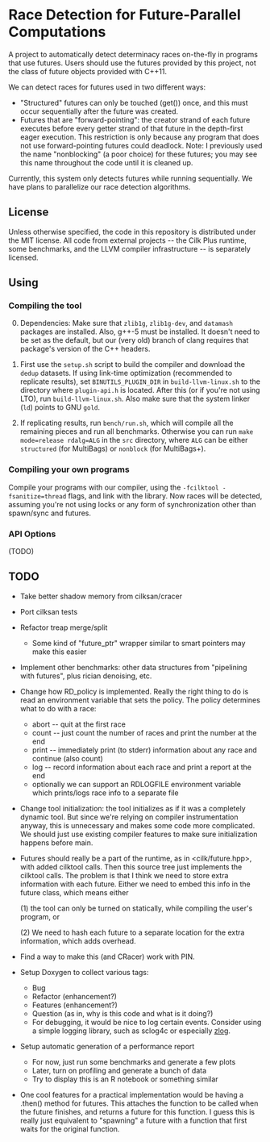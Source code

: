 # Race Detection for Future-Parallel Computations

A project to automatically detect determinacy races on-the-fly in
programs that use futures. Users should use the futures provided by
this project, not the class of future objects provided with C++11.


We can detect races for futures used in two different ways:

* "Structured" futures can only be touched (get()) once, and this
      must occur sequentially after the future was created.
* Futures that are "forward-pointing": the creator strand of each
  future executes before every getter strand of that future in the
  depth-first eager execution. This restriction is only because any
  program that does not use forward-pointing futures could
  deadlock. Note: I previously used the name "nonblocking" (a poor
  choice) for these futures; you may see this name throughout the code
  until it is cleaned up.

Currently, this system only detects futures while running
sequentially. We have plans to parallelize our race detection
algorithms.

## License

Unless otherwise specified, the code in this repository is distributed
under the MIT license. All code from external projects -- the Cilk
Plus runtime, some benchmarks, and the LLVM compiler infrastructure --
is separately licensed.

## Using

### Compiling the tool

0. Dependencies: Make sure that `zlib1g`, `zlib1g-dev`, and `datamash`
   packages are installed. Also, g++-5 must be installed. It doesn't
   need to be set as the default, but our (very old) branch of clang
   requires that package's version of the C++ headers.

1. First use the `setup.sh` script to build the compiler and download
   the `dedup` datasets. If using link-time optimization (recommended
   to replicate results), set `BINUTILS_PLUGIN_DIR` in
   `build-llvm-linux.sh` to the directory where `plugin-api.h` is
   located. After this (or if you're not using LTO), run
   `build-llvm-linux.sh`. Also make sure that the system linker (`ld`)
   points to GNU `gold`.

2. If replicating results, run `bench/run.sh`, which will compile all
   the remaining pieces and run all benchmarks. Otherwise you can run
   `make mode=release rdalg=ALG` in the `src` directory, where `ALG`
   can be either `structured` (for MultiBags) or `nonblock` (for
   MultiBags+).

### Compiling your own programs

Compile your programs with our compiler, using the `-fcilktool
-fsanitize=thread` flags, and link with the library. Now races will be
detected, assuming you're not using locks or any form of
synchronization other than spawn/sync and futures.

### API Options

(TODO)

## TODO

* Take better shadow memory from cilksan/cracer

* Port cilksan tests

* Refactor treap merge/split
  * Some kind of "future_ptr" wrapper similar to smart pointers may make this easier

* Implement other benchmarks: other data structures from "pipelining
  with futures", plus rician denoising, etc.

* Change how RD_policy is implemented. Really the right thing to do is read an environment variable that sets the policy. The policy determines what to do with a race: 
  * abort -- quit at the first race
  * count -- just count the number of races and print the number at
    the end
  * print -- immediately print (to stderr) information about any race
    and continue (also count)
  * log -- record information about each race and print a report at the end
  * optionally we can support an RDLOGFILE environment variable which
    prints/logs race info to a separate file

* Change tool initialization: the tool initializes as if it was a
  completely dynamic tool. But since we're relying on compiler
  instrumentation anyway, this is unnecessary and makes some code more
  complicated. We should just use existing compiler features to make
  sure initialization happens before main.

* Futures should really be a part of the runtime, as in
  <cilk/future.hpp>, with added cilktool calls. Then this source tree
  just implements the cilktool calls. The problem is that I think we
  need to store extra information with each future. Either we need to
  embed this info in the future class, which means either

  (1) the tool can only be turned on statically, while compiling the
  user's program, or

  (2) We need to hash each future to a separate location for the extra
  information, which adds overhead.

* Find a way to make this (and CRacer) work with PIN.

* Setup Doxygen to collect various tags:
  * Bug
  * Refactor (enhancement?)
  * Features (enhancement?)
  * Question (as in, why is this code and what is it doing?)
  * For debugging, it would be nice to log certain events. Consider
  using a simple logging library, such as sclog4c or
  especially [zlog](https://github.com/HardySimpson/zlog).

* Setup automatic generation of a performance report
  * For now, just run some benchmarks and generate a few plots
  * Later, turn on profiling and generate a bunch of data
  * Try to display this is an R notebook or something similar

* One cool features for a practical implementation would be having a
  .then() method for futures. This attaches the function to be called
  when the future finishes, and returns a future for this function. I
  guess this is really just equivalent to "spawning" a future with a
  function that first waits for the original function.
